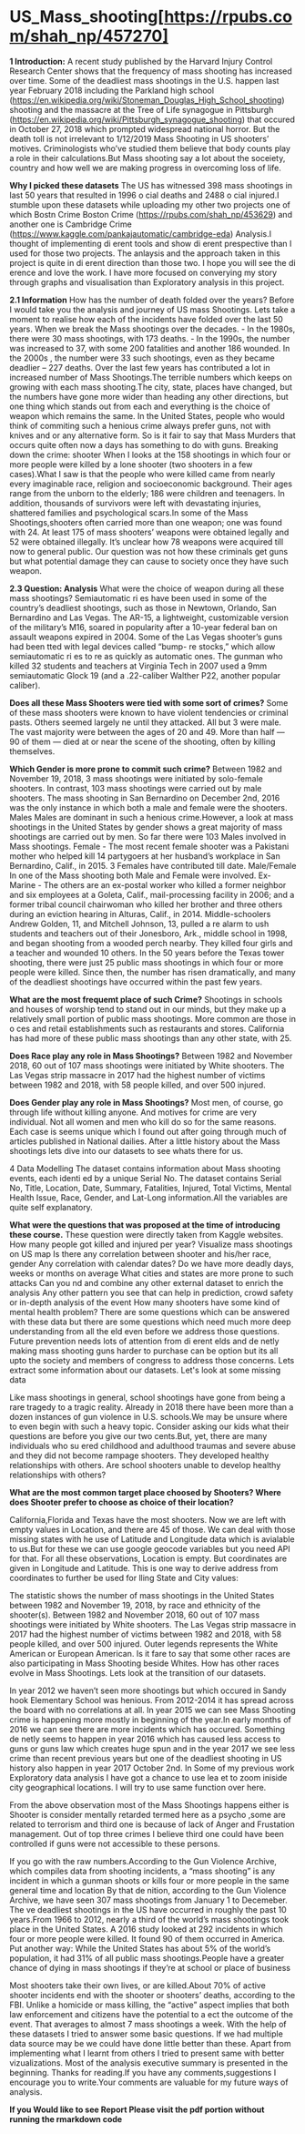 # US_Mass_shooting[https://rpubs.com/shah_np/457270]

**1 Introduction:**
A recent study published by the Harvard Injury Control Research Center shows that the frequency of mass shooting has increased over time. Some of the deadliest mass shootings in the U.S. happen last year February 2018 including the Parkland high school (https://en.wikipedia.org/wiki/Stoneman_Douglas_High_School_shooting) shooting and the massacre at the Tree of Life synagogue in Pittsburgh (https://en.wikipedia.org/wiki/Pittsburgh_synagogue_shooting) that occured in October 27, 2018 which prompted widespread national horror. But the death toll is not irrelevant to
1/12/2019 Mass Shooting in US shooters’ motives. Criminologists who’ve studied them believe that body counts play a role in their calculations.But Mass shooting say a lot about the soceiety, country and how well we are making progress in overcoming loss of life.


**Why I picked these datasets**
The US has witnessed 398 mass shootings in last 50 years that resulted in 1996 o cial deaths and 2488 o cial injured.I stumble upon these datasets while uploading my other two projects one of which Bostn Crime Boston Crime (https://rpubs.com/shah_np/453629) and another one is Cambridge Crime (https://www.kaggle.com/pankajautomatic/cambridge-eda) Analysis.I thought of implementing di erent tools and show di erent prespective than I used for those two projects. The anlaysis and the approach taken in this project is quite in di erent direction than those two. I hope you will see the di erence and love the work. I have more focused on converying my story through graphs and visualisation than Exploratory analysis in this project.

**2.1 Information**
How has the number of death folded over the years?
Before I would take you the analysis and journey of US mass Shootings. Lets take a moment to realise how each of the incidents have folded over the last 50 years.
When we break the Mass shootings over the decades. - In the 1980s, there were 30 mass shootings, with 173 deaths. - In the 1990s, the number was increased to 37, with some 200 fatalities and another 186 wounded. In the 2000s , the number were 33 such shootings, even as they became deadlier – 227 deaths.
Over the last few years has contributed a lot in increased number of Mass Shootings.The terrible numbers which keeps on growing with each mass shooting.The city, state, places have changed, but the numbers have gone more wider than heading any other directions, but one thing which stands out from each and everything is the choice of weapon which remains the same. In the United States, people who would think of commiting such a henious crime always prefer guns, not with knives and or any alternative form. So is it fair to say that Mass Murders that occurs quite often now a days has something to do with guns.
Breaking down the crime: shooter
When I looks at the 158 shootings in which four or more people were killed by a lone shooter (two shooters in a few cases).What I saw is that the people who were killed came from nearly every imaginable race, religion and socioeconomic background. Their ages range from the unborn to the elderly; 186 were children and teenagers. In addition, thousands of survivors were left with devastating injuries, shattered families and psychological scars.In some of the Mass Shootings,shooters often carried more than one weapon; one was found with 24. At least 175 of mass shooters’ weapons were obtained legally and 52 were obtained illegally. It’s unclear how 78 weapons were acquired till now to general public. Our question was not how these criminals get guns but what potential damage they can cause to society once they have such weapon.

**2.3 Question: Analysis**
What were the choice of weapon during all these mass shootings?
Semiautomatic ri es have been used in some of the country’s deadliest shootings, such as those in Newtown, Orlando, San Bernardino and Las Vegas. The AR-15, a lightweight, customizable version of the military’s M16, soared in popularity after a 10-year federal ban on assault weapons expired in 2004. Some of the Las Vegas shooter’s guns had been  tted with legal devices called “bump- re stocks,” which allow semiautomatic ri es to  re as quickly as automatic ones.
The gunman who killed 32 students and teachers at Virginia Tech in 2007 used a 9mm semiautomatic Glock 19 (and a .22-caliber Walther P22, another popular caliber).

**Does all these Mass Shooters were tied with some sort of crimes?**
Some of these mass shooters were known to have violent tendencies or criminal pasts. Others seemed largely  ne until they attacked. All but 3 were male. The vast majority were between the ages of 20 and 49. More than half — 90 of them — died at or near the scene of the shooting, often by killing themselves.

**Which Gender is more prone to commit such crime?**
Between 1982 and November 19, 2018, 3 mass shootings were initiated by solo-female shooters. In contrast, 103 mass shootings were carried out by male shooters. The mass shooting in San Bernardino on December 2nd, 2016 was the only instance in which both a male and female were the shooters.
Males Males are dominant in such a henious crime.However, a look at mass shootings in the United States by gender shows a great majority of mass shootings are carried out by men. So far there were 103 Males involved in Mass shootings.
Female - The most recent female shooter was a Pakistani mother who helped kill 14 partygoers at her husband’s workplace in San Bernardino, Calif., in 2015. 3 Females have contributed till date.
Male/Female In one of the Mass shooting both Male and Female were involved.
Ex-Marine - The others are an ex-postal worker who killed a former neighbor and six employees at a Goleta, Calif., mail-processing facility in 2006; and a former tribal council chairwoman who killed her brother and three others during an eviction hearing in Alturas, Calif., in 2014.
Middle-schoolers Andrew Golden, 11, and Mitchell Johnson, 13, pulled a  re alarm to  ush students and teachers out of their Jonesboro, Ark., middle school in 1998, and began shooting from a wooded perch nearby. They killed four girls and a teacher and wounded 10 others.
In the 50 years before the Texas tower shooting, there were just 25 public mass shootings in which four or more people were killed. Since then, the number has risen dramatically, and many of the deadliest shootings have occurred within the past few years.

**What are the most frequemt place of such Crime?**
Shootings in schools and houses of worship tend to stand out in our minds, but they make up a relatively small portion of public mass shootings. More common are those in o ces and retail establishments such as restaurants and stores. California has had more of these public mass shootings than any other state, with 25.

**Does Race play any role in Mass Shootings?**
Between 1982 and November 2018, 60 out of 107 mass shootings were initiated by White shooters. The Las Vegas strip massacre in 2017 had the highest number of victims between 1982 and 2018, with 58 people killed, and over 500 injured.

**Does Gender play any role in Mass Shootings?**
Most men, of course, go through life without killing anyone. And motives for crime are very individual. Not all women and men who kill do so for the same reasons. Each case is seems unique which I found out after going through much of articles published in National dailies.
 After a little history about the Mass shootings lets dive into our datasets to see whats there for us.


4 Data Modelling
The dataset contains information about Mass shooting events, each identi ed by a unique Serial No. The dataset contains Serial No, Title, Location, Date, Summary, Fatalities, Injured, Total Victims, Mental Health Issue, Race, Gender, and Lat-Long information.All the variables are quite self explanatory.


**What were the questions that was proposed at the time of introducing these course.**
These question were directly taken from Kaggle websites.
How many people got killed and injured per year?
Visualize mass shootings on US map
Is there any correlation between shooter and his/her race, gender
Any correlation with calendar dates? Do we have more deadly days, weeks or months on average What cities and states are more prone to such attacks
Can you  nd and combine any other external dataset to enrich the analysis
Any other pattern you see that can help in prediction, crowd safety or in-depth analysis of the event How many shooters have some kind of mental health problem?
There are some questions which can be answered with these data but there are some questions which need much more deep understanding from all the  eld even before we address those questions. Future prevention needs lots of attention from di erent  elds and de netly making mass shooting guns harder to purchase can be option but its all upto the society and members of congress to address those concerns.
Lets extract some information about our datasets. Let's look at some missing data

Like mass shootings in general, school shootings have gone from being a rare tragedy to a tragic reality. Already in 2018 there have been more than a dozen instances of gun violence in U.S. schools.We may be unsure where to even begin with such a heavy topic. Consider asking our kids what their questions are before you give our two cents.But, yet, there are many individuals who su ered childhood and adulthood traumas and severe abuse and they did not become rampage shooters. They developed healthy relationships with others. Are school shooters unable to develop healthy relationships with others?


**What are the most common target place choosed by Shooters? Where does Shooter prefer to choose as choice of their location?**

California,Florida and Texas have the most shooters.
Now we are left with empty values in Location, and there are 45 of those. We can deal with those missing states with he use of Latitude and Longitude data which is avialable to us.But for these we can use google geocode variables but you need API for that.
For all these observations, Location is empty. But coordinates are given in Longitude and Latitude. This is one way to derive address from coordinates to further be used for  lling State and City values:


The statistic shows the number of mass shootings in the United States between 1982 and November 19, 2018, by race and ethnicity of the shooter(s). Between 1982 and November 2018, 60 out of 107 mass shootings were initiated by White shooters. The Las Vegas strip massacre in 2017 had the highest number of victims between 1982 and 2018, with 58 people killed, and over 500 injured.
Outer legends represents the White American or European American.
Is it fare to say that some other races are also participating in Mass Shooting beside Whites.
How has other races evolve in Mass Shootings. Lets look at the transition of our datasets.

In year 2012 we haven’t seen more shootings but which occured in Sandy hook Elementary School was henious. From 2012-2014 it has spread across the board with no correlations at all. In year 2015 we can see Mass Shooting crime is happening more mostly in beginning of the year.In early months of 2016 we can see there are more incidents which has occured. Something de netly seems to happen in year 2016 which has caused less access to guns or guns law which creates huge spun and in the year 2017 we see less crime than recent previous years but one of the deadliest shooting in US history also happen in year 2017 October 2nd.
In Some of my previous work Exploratory data analysis I have got a chance to use lea et to zoom iniside city geographical locations. I will try to use same function over here.

From the above observation most of the Mass Shootings happens either is Shooter is consider mentally retarded termed here as a psycho ,some are related to terrorism and third one is because of lack of Anger and Frustation management. Out of top three crimes I believe third one could have been controlled if guns were not accessible to these persons.

If you go with the raw numbers.According to the Gun Violence Archive, which compiles data from shooting incidents, a “mass shooting” is any incident in which a gunman shoots or kills four or more people in the same general time and location By that de nition, according to the Gun Violence Archive, we have seen 307 mass shootings from January 1 to Decemeber. The  ve deadliest shootings in the US have occurred in roughly the past 10 years.From 1966 to 2012, nearly a third of the world’s mass shootings took place in the United States. A 2016 study looked at 292 incidents in which four or more people were killed. It found 90 of them occurred in America. Put another way: While the United States has about 5% of the world’s population, it had 31% of all public mass shootings.People have a greater chance of dying in mass shootings if they’re at school or place of business

Most shooters take their own lives, or are killed.About 70% of active shooter incidents end with the shooter or shooters’ deaths, according to the FBI. Unlike a homicide or mass killing, the “active” aspect implies that both law enforcement and citizens have the potential to a ect the outcome of the event.
That averages to almost 7 mass shootings a week.
With the help of these datasets I tried to answer some basic questions. If we had multiple data source may be we could have done little better than these. Apart from implementing what I learnt from others I tried to present same with better vizualizations. Most of the analysis executive summary is presented in the beginning.
Thanks for reading.If you have any comments,suggestions I encourage you to write.Your comments are valuable for my future ways of analysis.

**If you Would like to see Report Please visit the pdf portion without running the rmarkdown code**








